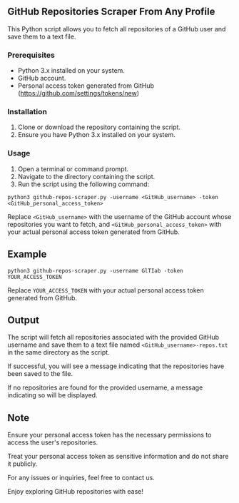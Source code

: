 ## GitHub Repositories Scraper From Any Profile

This Python script allows you to fetch all repositories of a GitHub user and save them to a text file.

### Prerequisites

- Python 3.x installed on your system.
- GitHub account.
- Personal access token generated from GitHub (https://github.com/settings/tokens/new)

### Installation

1. Clone or download the repository containing the script.
2. Ensure you have Python 3.x installed on your system.

### Usage

1. Open a terminal or command prompt.
2. Navigate to the directory containing the script.
3. Run the script using the following command:

```
python3 github-repos-scraper.py -username <GitHub_username> -token <GitHub_personal_access_token>
```
Replace ```<GitHub_username>``` with the username of the GitHub account whose repositories you want to fetch, and ```<GitHub_personal_access_token>``` with your actual personal access token generated from GitHub.

## Example

```python3 github-repos-scraper.py -username GlTIab -token YOUR_ACCESS_TOKEN```

Replace ```YOUR_ACCESS_TOKEN``` with your actual personal access token generated from GitHub.

## Output

The script will fetch all repositories associated with the provided GitHub username and save them to a text file named ```<GitHub_username>-repos.txt``` in the same directory as the script.

If successful, you will see a message indicating that the repositories have been saved to the file.

If no repositories are found for the provided username, a message indicating so will be displayed.

## Note
Ensure your personal access token has the necessary permissions to access the user's repositories.

Treat your personal access token as sensitive information and do not share it publicly.

For any issues or inquiries, feel free to contact us.

Enjoy exploring GitHub repositories with ease!
